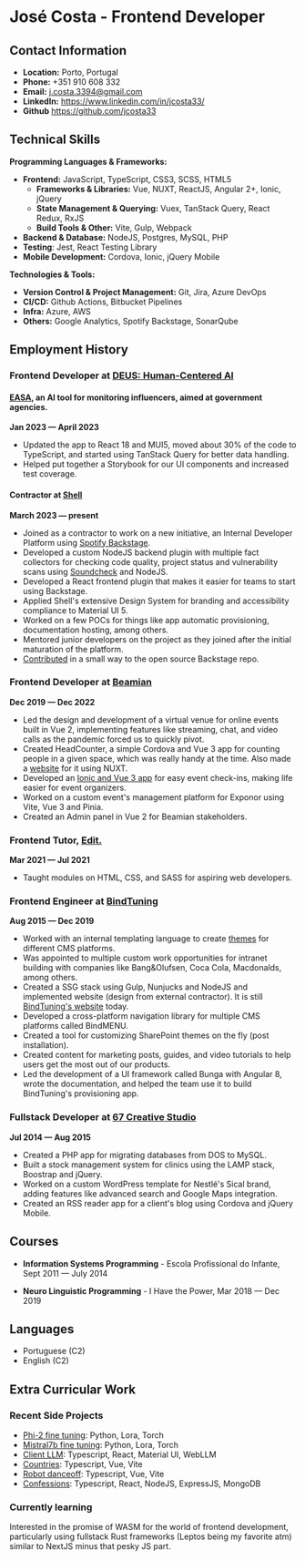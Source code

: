 # José Costa - Frontend Developer

## Contact Information

- **Location:** Porto, Portugal
- **Phone:** +351 910 608 332
- **Email:** j.costa.3394@gmail.com
- **LinkedIn:** https://www.linkedin.com/in/jcosta33/
- **Github** https://github.com/jcosta33

## Technical Skills

**Programming Languages & Frameworks:**
- **Frontend:** JavaScript, TypeScript, CSS3, SCSS, HTML5
  - **Frameworks & Libraries:** Vue, NUXT, ReactJS, Angular 2+, Ionic, jQuery
  - **State Management & Querying:** Vuex, TanStack Query, React Redux, RxJS
  - **Build Tools & Other:** Vite, Gulp, Webpack
- **Backend & Database:** NodeJS, Postgres, MySQL, PHP
- **Testing**: Jest, React Testing Library
- **Mobile Development:** Cordova, Ionic, jQuery Mobile

**Technologies & Tools:**
- **Version Control & Project Management:** Git, Jira, Azure DevOps
- **CI/CD:** Github Actions, Bitbucket Pipelines
- **Infra:** Azure, AWS
- **Others:** Google Analytics, Spotify Backstage, SonarQube

## Employment History

### Frontend Developer at [DEUS: Human-Centered AI](https://deus.ai/)

#### [EASA](https://www.easa-alliance.org/news/best-practice-award-2022-spotlight-on-stitching-reclame-code/), an AI tool for monitoring influencers, aimed at government agencies.
**Jan 2023 — April 2023**

- Updated the app to React 18 and MUI5, moved about 30% of the code to TypeScript, and started using TanStack Query for better data handling.
- Helped put together a Storybook for our UI components and increased test coverage.

#### Contractor at [Shell](https://shell.com/)
**March 2023 — present**
- Joined as a contractor to work on a new initiative, an Internal Developer Platform using [Spotify Backstage](https://backstage.spotify.com/).
- Developed a custom NodeJS backend plugin with multiple fact collectors for checking code quality, project status and vulnerability scans using [Soundcheck](https://backstage.spotify.com/marketplace/spotify/plugin/soundcheck/) and NodeJS.
- Developed a React frontend plugin that makes it easier for teams to start using Backstage.
- Applied Shell's extensive Design System for branding and accessibility compliance to Material UI 5.
- Worked on a few POCs for things like app automatic provisioning, documentation hosting, among others.
- Mentored junior developers on the project as they joined after the initial maturation of the platform.
- [Contributed](https://github.com/backstage/backstage/pull/22223) in a small way to the open source Backstage repo.

### Frontend Developer at [Beamian](https://beamian.com/)
**Dec 2019 — Dec 2022**
- Led the design and development of a virtual venue for online events built in Vue 2, implementing features like streaming, chat, and video calls as the pandemic forced us to quickly pivot.
- Created HeadCounter, a simple Cordova and Vue 3 app for counting people in a given space, which was really handy at the time. Also made a [website](https://headcounter.app) for it using NUXT.
- Developed an [Ionic and Vue 3 app](https://beamian.com/event-check-in-app/) for easy event check-ins, making life easier for event organizers.
- Worked on a custom event's management platform for Exponor using Vite, Vue 3 and Pinia.
- Created an Admin panel in Vue 2 for Beamian stakeholders.

### Frontend Tutor, [Edit.](https://weareedit.io/)
**Mar 2021 — Jul 2021**
- Taught modules on HTML, CSS, and SASS for aspiring web developers.

### Frontend Engineer at [BindTuning](https://bindtuning.com/)
**Aug 2015 — Dec 2019**
- Worked with an internal templating language to create [themes](https://bindtuning.com/cms/all/themes) for different CMS platforms.
- Was appointed to multiple custom work opportunities for intranet building with companies like Bang&Olufsen, Coca Cola, Macdonalds, among others.
- Created a SSG stack using Gulp, Nunjucks and NodeJS and implemented website (design from external contractor). It is still [BindTuning's website](https://bindtuning.com/) today.
- Developed a cross-platform navigation library for multiple CMS platforms called BindMENU.
- Created a tool for customizing SharePoint themes on the fly (post installation).
- Created content for marketing posts, guides, and video tutorials to help users get the most out of our products.
- Led the development of a UI framework called Bunga with Angular 8, wrote the documentation, and helped the team use it to build BindTuning's provisioning app.

### Fullstack Developer at [67 Creative Studio](https://67.pt/)
**Jul 2014 — Aug 2015**
- Created a PHP app for migrating databases from DOS to MySQL.
- Built a stock management system for clinics using the LAMP stack, Boostrap and jQuery.
- Worked on a custom WordPress template for Nestlé's Sical brand, adding features like advanced search and Google Maps integration.
- Created an RSS reader app for a client's blog using Cordova and jQuery Mobile.

## Courses

- **Information Systems Programming** - Escola Profissional do Infante, 
  Sept 2011 — July 2014

- **Neuro Linguistic Programming** - I Have the Power, 
  Mar 2018 — Dec 2019
  
## Languages

- Portuguese (C2)
- English (C2)

## Extra Curricular Work

### Recent Side Projects

- [Phi-2 fine tuning](https://colab.research.google.com/drive/17MASK1ynP5g8nGgbOmYooVLJNOWQ0Ws3?usp=sharing): Python, Lora, Torch
- [Mistral7b fine tuning](https://colab.research.google.com/drive/1ObYR-wIH9cxV9lycAdh1baWb49YBu14u?usp=sharing): Python, Lora, Torch
- [Client LLM](https://github.com/jcosta33/client-llm-vite): Typescript, React, Material UI, WebLLM
- [Countries](https://github.com/jcosta33/countries): Typescript, Vue, Vite
- [Robot danceoff](https://github.com/jcosta33/robot-danceoff): Typescript, Vue, Vite
- [Confessions](https://github.com/jcosta33/confessions): Typescript, React, NodeJS, ExpressJS, MongoDB

### Currently learning

Interested in the promise of WASM for the world of frontend development, particularly using fullstack Rust frameworks (Leptos being my favorite atm) similar to NextJS minus that pesky JS part. 
